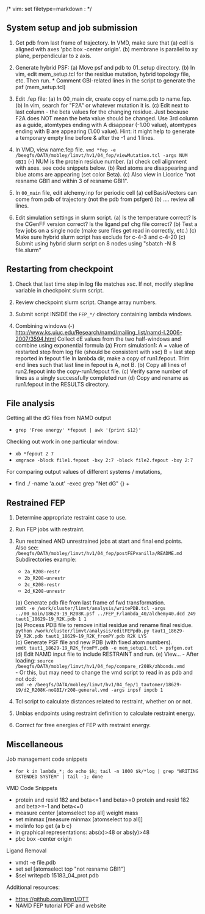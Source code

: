 /* vim: set filetype=markdown : */

## System setup and job submission

01. Get pdb from last frame of trajectory. In VMD, make sure that
     (a) cell is aligned with axes 'pbc box -center origin'.
     (b) membrane is parallel to xy plane, perpendicular to z axis.

02. Generate hybrid PSF:
     (a) Move psf and pdb to 01_setup directory.
     (b) In vim, edit mem_setup.tcl for the residue mutation, hybrid topology file, etc. Then run.
          * Comment GBI-related lines in the script to generate the psf (mem_setup.tcl)

03. Edit .fep file:
     (a) In 00_main dir, create copy of name.pdb to name.fep.
     (b) In vim, search for "F2A" or whatever mutation it is.
     (c) Edit next to last column - the beta values for the changing residue.
         Just because F2A does NOT mean the beta value should be changed.
         Use 3rd column as a guide, atomtypes ending with A disappear (-1.00 value), 
            atomtypes ending with B are appearing (1.00 value).
         Hint: it might help to generate a temporary empty line before & after the -1 and 1 lines. 

04. In VMD, view name.fep file. `vmd *fep -e /beegfs/DATA/mobley/limvt/hv1/04_fep/viewMutation.tcl -args NUM GBI1`
     (-) NUM is the protein residue number.
     (a) check cell alignment with axes. see code snippets below.
     (b) Red atoms are disappearing and blue atoms are appearing (set color Beta).
     (c) Also view in Licorice "not resname GBI1 and within 3 of resname GBI1".

05. In `00_main` file, edit alchemy.inp for periodic cell
     (a) cellBasisVectors can come from pdb of trajectory (not the pdb from psfgen)
     (b) ....  review all lines.

06. Edit simulation settings in slurm script.
     (a) Is the temperature correct? Is the CGenFF version correct? Is the ligand psf chg file correct?
     (b) Test a few jobs on a single node (make sure files get read in correctly, etc.)
     (c) Make sure hybrid slurm script has exclude for c-4-3 and c-4-20
     (c) Submit using hybrid slurm script on 8 nodes using "sbatch -N 8 file.slurm"

## Restarting from checkpoint

01. Check that last time step in log file matches xsc. 
    If not, modify stepline variable in checkpoint slurm script.

02. Review checkpoint slurm script. Change array numbers.

03. Submit script INSIDE the `FEP_*/` directory containing lambda windows.

04. Combining windows
     (-) http://www.ks.uiuc.edu/Research/namd/mailing_list/namd-l.2006-2007/3594.html
         Collect dE values from the two half-windows and combine using exponential formula
     (a) From simulation1: 
           A = value of restarted step from log file (should be consistent with xsc)
           B = last step reported in fepout file
         In lambda dir, make a copy of run1.fepout.
         Trim end lines such that last line in fepout is A, not B.
     (b) Copy all lines of run2.fepout into the copy-run1.fepout file.
     (c) Verify same number of lines as a singly successfully completed run
     (d) Copy and rename as run1.fepout in the RESULTS directory.

## File analysis

Getting all the dG files from NAMD output
  * `grep 'Free energy' *fepout | awk '{print $12}'`

Checking out work in one particular window:
  * `xb *fepout 2 7`
  * `xmgrace -block file1.fepout -bxy 2:7 -block file2.fepout -bxy 2:7` 

For comparing output values of different systems / mutations, 
  * find ./ -name 'a.out' -exec grep "Net dG" {} +


## Restrained FEP

01. Determine appropriate restraint case to use.

02. Run FEP jobs with restraint.

03. Run restrained AND unrestrained jobs at start and final end points.   
    Also see: `/beegfs/DATA/mobley/limvt/hv1/04_fep/postFEPvanilla/README.md`  
    Subdirectories example:  
    * `2a_R208-restr`
    * `2b_R208-unrestr`
    * `2c_K208-restr`
    * `2d_K208-unrestr`

    (a) Generate pdb file from last frame of fwd transformation.  
        `vmdt -e /work/cluster/limvt/analysis/writePDB.tcl -args ../00_main/18629-19_R208K.psf ../FEP_F/lambda_40/alchemy40.dcd 249 taut1_18629-19_R2K.pdb 1 1`  
    (b) Process PDB file to remove initial residue and rename final residue.
        `python /work/cluster/limvt/analysis/editFEPpdb.py taut1_18629-19_R2K.pdb taut1_18629-19_R2K_fromPY.pdb R2K LYS`  
    (c) Generate PSF file and new PDB (with fixed atom numbers).  
        `vmdt taut1_18629-19_R2K_fromPY.pdb -e mem_setup1.tcl > psfgen.out`  
    (d) Edit NAMD input file to include RESTRAINT and run.
    (e) View...
        - After loading: `source /beegfs/DATA/mobley/limvt/hv1/04_fep/compare_r208k/zhbonds.vmd`  
        - Or this, but may need to change the vmd script to read in as pdb and not dcd:  
        `vmd -e /beegfs/DATA/mobley/limvt/hv1/04_fep/1_tautomer/18629-19/d2_R208K-noGBI/r208-general.vmd -args inpsf inpdb 1`  

04. Tcl script to calculate distances related to restraint, whether on or not.

05. Unbias endpoints using restraint definition to calculate restraint energy.

06. Correct for free energies of FEP with restraint energy.


## Miscellaneous

Job management code snippets
  * `for k in lambda_*; do echo $k; tail -n 1000 $k/*log | grep "WRITING EXTENDED SYSTEM" | tail -1; done`

VMD Code Snippets
  * protein and resid 182 and beta<=1 and beta>=0
    protein and resid 182 and beta>=-1 and beta<=0
  * measure center [atomselect top all] weight mass
  * set minmax [measure minmax [atomselect top all]]
  * molinfo top get {a b c}
  *   in graphical representations: abs(x)>48 or abs(y)>48
  * pbc box -center origin


Ligand Removal
  * vmdt -e file.pdb
  * set sel [atomselect top "not resname GBI1"]
  * $sel writepdb 15183_04_prot.pdb


Additional resources:
  * https://github.com/limn1/DTT
  * NAMD FEP tutorial PDF and website


